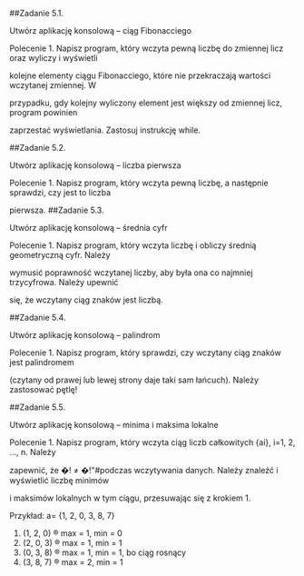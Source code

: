 ##Zadanie 5.1. 

Utwórz aplikację konsolową – ciąg Fibonacciego

Polecenie 1. Napisz program, który wczyta pewną liczbę do zmiennej licz oraz wyliczy i wyświetli

kolejne elementy ciągu Fibonacciego, które nie przekraczają wartości wczytanej zmiennej. W

przypadku, gdy kolejny wyliczony element jest większy od zmiennej licz, program powinien

zaprzestać wyświetlania. Zastosuj instrukcję while.

##Zadanie 5.2. 

Utwórz aplikację konsolową – liczba pierwsza

Polecenie 1. Napisz program, który wczyta pewną liczbę, a następnie sprawdzi, czy jest to liczba

pierwsza.
##Zadanie 5.3. 

Utwórz aplikację konsolową – średnia cyfr

Polecenie 1. Napisz program, który wczyta liczbę i obliczy średnią geometryczną cyfr. Należy

wymusić poprawność wczytanej liczby, aby była ona co najmniej trzycyfrowa. Należy upewnić

się, że wczytany ciąg znaków jest liczbą.

##Zadanie 5.4. 

Utwórz aplikację konsolową – palindrom

Polecenie 1. Napisz program, który sprawdzi, czy wczytany ciąg znaków jest palindromem

(czytany od prawej lub lewej strony daje taki sam łańcuch). Należy zastosować pętlę!

##Zadanie 5.5. 

Utwórz aplikację konsolową – minima i maksima lokalne

Polecenie 1. Napisz program, który wczyta ciąg liczb całkowitych {ai}, i=1, 2, …, n. Należy

zapewnić, że �! ≠ �!"#podczas wczytywania danych. Należy znaleźć i wyświetlić liczbę minimów

i maksimów lokalnych w tym ciągu, przesuwając się z krokiem 1.

Przykład:
a= {1, 2, 0, 3, 8, 7}
1. (1, 2, 0) ® max = 1, min = 0
2. (2, 0, 3) ® max = 1, min = 1
3. (0, 3, 8) ® max = 1, min = 1, bo ciąg rosnący
4. (3, 8, 7) ® max = 2, min = 1

